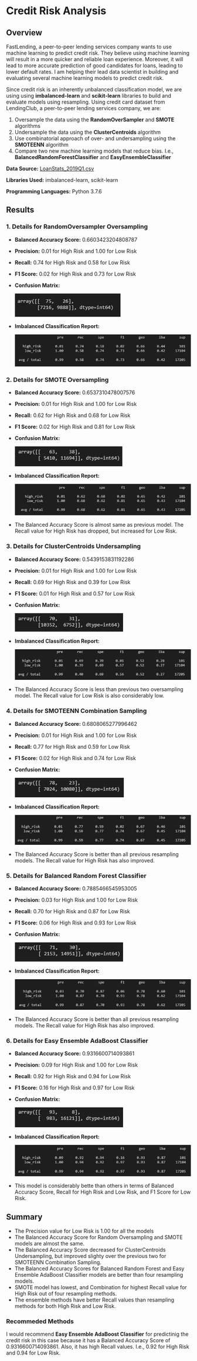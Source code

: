 # Credit Risk Analysis

## Overview

FastLending, a peer-to-peer lending services company wants to use machine learning to predict credit risk. They believe using machine learning will result in a more quicker and reliable loan experience. Moreover, it will lead to more accurate prediction of good candidates for loans, leading to lower default rates. I am helping their lead data scientist in building and evaluating several machine learning models to predict credit risk. 

Since credit risk is an inherently unbalanced classification model, we are using using **imbalanced-learn** and **scikit-learn** libraries to build and evaluate models using resampling. Using credit card dataset from LendingClub, a peer-to-peer lending services company, we are:

1. Oversample the data using the **RandomOverSampler** and **SMOTE** algorithms
2. Undersample the data using the **ClusterCentroids** algorithm 
3. Use combinatorial approach of over- and undersampling using the **SMOTEENN** algorithm
4. Compare two new machine learning models that reduce bias. I.e.,  **BalancedRandomForestClassifier** and **EasyEnsembleClassifier**

**Data Source:** [LoanStats_2019Q1.csv](./Resources/LoanStats_2019Q1.csv)

**Libraries Used:** imbalanced-learn, scikit-learn

**Programming Languages:** Python 3.7.6


## Results

### 1. Details for RandomOversampler Oversampling
* **Balanced Accuracy Score:** 0.6603423204808787
* **Precision:** 0.01 for High Risk and 1.00 for Low Risk
* **Recall:** 0.74 for High Risk and 0.58 for Low Risk
* **F1 Score:** 0.02 for High Risk and 0.73 for Low Risk
* **Confusion Matrix:** 

    ![randomoversampling_cm](./Resources/randomoversampling_cm.PNG)
* **Imbalanced Classification Report:**

    ![randomoversampling_cr](./Resources/randomoversampling_cr.PNG)

### 2. Details for SMOTE Oversampling
* **Balanced Accuracy Score:** 0.6537310478007576
* **Precision:** 0.01 for High Risk and 1.00 for Low Risk
* **Recall:** 0.62 for High Risk and 0.68 for Low Risk
* **F1 Score:** 0.02 for High Risk and 0.81 for Low Risk
* **Confusion Matrix:** 

    ![smote_cm](./Resources/smote_cm.PNG)
* **Imbalanced Classification Report:**

    ![smote_cr](./Resources/smote_cr.PNG)
* The Balanced Accuracy Score is almost same as previous model. The Recall value for High Risk has dropped, but increased for Low Risk.

### 3. Details for ClusterCentroids Undersampling
* **Balanced Accuracy Score:** 0.5439153831192286
* **Precision:** 0.01 for High Risk and 1.00 for Low Risk
* **Recall:** 0.69 for High Risk and 0.39 for Low Risk
* **F1 Score:** 0.01 for High Risk and 0.57 for Low Risk
* **Confusion Matrix:** 

    ![clustercentroid_cm](./Resources/clustercentroid_cm.PNG)
* **Imbalanced Classification Report:**

    ![clustercentroid_cr](./Resources/clustercentroid_cr.PNG)
* The Balanced Accuracy Score is less than previous two oversampling model. The Recall value for Low Risk is also considerably low.

### 4. Details for SMOTEENN Combination Sampling
* **Balanced Accuracy Score:** 0.6808065277996462
* **Precision:** 0.01 for High Risk and 1.00 for Low Risk
* **Recall:** 0.77 for High Risk and 0.59 for Low Risk
* **F1 Score:** 0.02 for High Risk and 0.74 for Low Risk
* **Confusion Matrix:** 

    ![smoteenn_cm](./Resources/smoteenn_cm.PNG)
* **Imbalanced Classification Report:**

    ![smoteenn_cr](./Resources/smoteenn_cr.PNG)
* The Balanced Accuracy Score is better than all previous resampling models. The Recall value for High Risk has also improved.

### 5. Details for Balanced Random Forest Classifier
* **Balanced Accuracy Score:** 0.7885466545953005
* **Precision:** 0.03 for High Risk and 1.00 for Low Risk
* **Recall:** 0.70 for High Risk and 0.87 for Low Risk
* **F1 Score:** 0.06 for High Risk and 0.93 for Low Risk
* **Confusion Matrix:** 

    ![balancedrandomforest_cm](./Resources/balancedrandomforest_cm.PNG)
* **Imbalanced Classification Report:**

    ![balancedrandomforest_cr](./Resources/balancedrandomforest_cr.PNG)
* The Balanced Accuracy Score is better than all previous resampling models. The Recall value for High Risk has also improved.

### 6. Details for Easy Ensemble AdaBoost Classifier
* **Balanced Accuracy Score:** 0.9316600714093861
* **Precision:** 0.09 for High Risk and 1.00 for Low Risk
* **Recall:** 0.92 for High Risk and 0.94 for Low Risk
* **F1 Score:** 0.16 for High Risk and 0.97 for Low Risk
* **Confusion Matrix:** 

    ![adaboost_cm](./Resources/adaboost_cm.PNG)
* **Imbalanced Classification Report:**

    ![adaboost_cr](./Resources/adaboost_cr.PNG)
* This model is considerably bette than others in terms of Balanced Accuracy Score, Recall for High Risk and Low Risk, and F1 Score for Low Risk.

## Summary

* The Precision value for Low Risk is 1.00 for all the models
* The Balanced Accuracy Score for Random Oversampling and SMOTE models are almost the same. 
* The Balanced Accuracy Score decreased for ClusterCentroids Undersampling, but improved slighty over the previous two for SMOTEENN Combination Sampling.
* The Balanced Accuracy Scores for Balanced Random Forest and Easy Ensemble AdaBoost Classifier models are better than four resampling models.
* SMOTE model has lowest, and Combination for highest Recall value for High Risk out of four resampling methods.
* The ensemble methods have better Recall values than resampling methods for both High Risk and Low Risk.

### Recommeded Methods

I would recommend **Easy Ensemble AdaBoost Classifier** for predictinig the credit risk in this case because it has a Balanced Accuracy Score of 0.9316600714093861. Also, it has high Recall values. I.e., 0.92 for High Risk and 0.94 for Low Risk.
